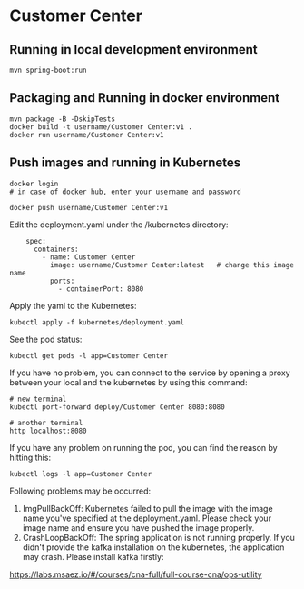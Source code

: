 # Customer Center

## Running in local development environment

```
mvn spring-boot:run
```

## Packaging and Running in docker environment

```
mvn package -B -DskipTests
docker build -t username/Customer Center:v1 .
docker run username/Customer Center:v1
```

## Push images and running in Kubernetes

```
docker login 
# in case of docker hub, enter your username and password

docker push username/Customer Center:v1
```

Edit the deployment.yaml under the /kubernetes directory:
```
    spec:
      containers:
        - name: Customer Center
          image: username/Customer Center:latest   # change this image name
          ports:
            - containerPort: 8080

```

Apply the yaml to the Kubernetes:
```
kubectl apply -f kubernetes/deployment.yaml
```

See the pod status:
```
kubectl get pods -l app=Customer Center
```

If you have no problem, you can connect to the service by opening a proxy between your local and the kubernetes by using this command:
```
# new terminal
kubectl port-forward deploy/Customer Center 8080:8080

# another terminal
http localhost:8080
```

If you have any problem on running the pod, you can find the reason by hitting this:
```
kubectl logs -l app=Customer Center
```

Following problems may be occurred:

1. ImgPullBackOff:  Kubernetes failed to pull the image with the image name you've specified at the deployment.yaml. Please check your image name and ensure you have pushed the image properly.
1. CrashLoopBackOff: The spring application is not running properly. If you didn't provide the kafka installation on the kubernetes, the application may crash. Please install kafka firstly:

https://labs.msaez.io/#/courses/cna-full/full-course-cna/ops-utility

